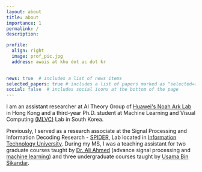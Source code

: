 ```yaml
---
layout: about
title: about
importance: 1
permalink: /
description: 

profile:
  align: right
  image: prof_pic.jpg
  address: awais at khu dot ac dot kr
  

news: true  # includes a list of news items
selected_papers: true # includes a list of papers marked as "selected={true}"
social: false  # includes social icons at the bottom of the page
---
```


I am an assistant researcher at AI Theory Group of [Huawei's Noah Ark Lab](http://www.noahlab.com.hk/) in Hong Kong and a third-year Ph.D. student at Machine Learning and Visual Computing [(MLVC)](https://sites.google.com/khu.ac.kr/mlvclab/) Lab in South Korea. 

Previously, I served as a research associate at the Signal Processing and Information Decoding Research - [SPIDER]((http://www.spider.itu.edu.pk)), Lab located in [Information Technology University](http://www.itu.edu.pk/). During my MS, I was a teaching assistant for two graduate courses taught by [Dr. Ali Ahmed](https://itu.edu.pk/faculty-itu/dr-ali-ahmed/) (advance signal processing and [machine learning](https://awaisrauf.github.io/ee512/)) and three undergraduate courses taught by [Usama Bin Sikandar](http://usamabinsikandar.weebly.com/teaching.html).
